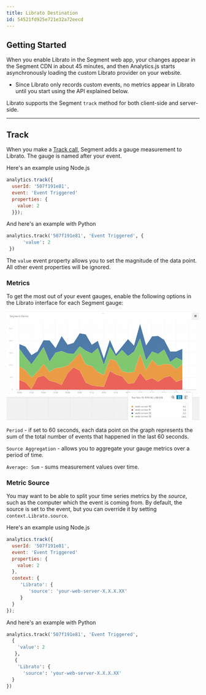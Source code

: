 ```yaml
---
title: Librato Destination
id: 54521fd925e721e32a72eecd
---
```

## Getting Started

When you enable Librato in the Segment web app, your changes appear in the Segment CDN in about 45 minutes, and then Analytics.js starts asynchronously loading the custom Librato provider on your website.
+ Since Librato only records custom events, no metrics appear in Librato until you start using the API explained below.

Librato supports the Segment `track` method for both client-side and server-side.

- - -

## Track

When you make a [Track call](/docs/connections/spec/track/), Segment adds a gauge measurement to Librato. The gauge is named after your event.

Here's an example using Node.js

```js
analytics.track({
  userId: '507f191e81',
  event: 'Event Triggered'
  properties: {
    value: 2
  }});
```

And here's an example with Python

```python
analytics.track('507f191e81', 'Event Triggered', {
      'value': 2
 })
 ```

The `value` event property allows you to set the magnitude of the data point. All other event properties will be ignored.

### Metrics

To get the most out of your event gauges,  enable the following options in the Librato interface for each Segment gauge:

![librato event gauges segment destination](librato-graph.png)

`Period` - if set to 60 seconds, each data point on the graph represents the sum of the total number of events that happened in the last 60 seconds.

`Source Aggregation` - allows you to aggregate your gauge metrics over a period of time.

`Average: Sum` - sums measurement values over time.

### Metric Source
You may want to be able to split your time series metrics by the _source_, such as the computer which the event is coming from. By default, the source is set to the event, but you can override it by setting `context.Librato.source`.

Here's an example using Node.js

```javascript
analytics.track({
  userId: '507f191e81',
  event: 'Event Triggered'
  properties: {
    value: 2
  },
  context: {
     'Librato': {
        'source': 'your-web-server-X.X.X.XX'
     }
  }
});
```

And here's an example with Python

```python
analytics.track('507f191e81', 'Event Triggered',
  {
    'value': 2
   },
   {
    'Librato': {
      'source': 'your-web-server-X.X.X.XX'
  }
})
 ```
